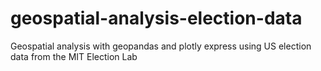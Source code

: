 # geospatial-analysis-election-data
Geospatial analysis with geopandas and plotly express using US election data from the MIT Election Lab

